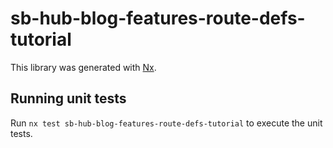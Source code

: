 # sb-hub-blog-features-route-defs-tutorial

This library was generated with [Nx](https://nx.dev).

## Running unit tests

Run `nx test sb-hub-blog-features-route-defs-tutorial` to execute the unit tests.
